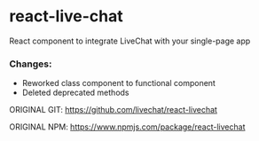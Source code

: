 # react-live-chat
React component to integrate LiveChat with your single-page app

### **Changes:**
- Reworked class component to functional component
- Deleted deprecated methods


ORIGINAL GIT: https://github.com/livechat/react-livechat

ORIGINAL NPM: https://www.npmjs.com/package/react-livechat
